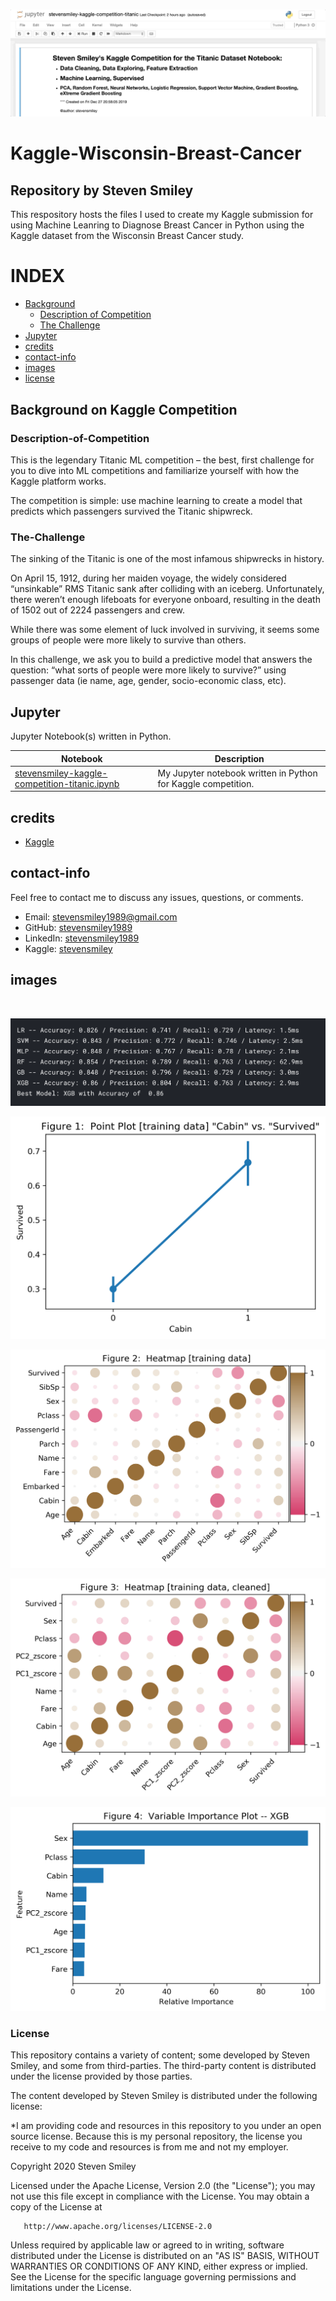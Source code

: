 <br/>
<p align="center">
<img src="https://raw.githubusercontent.com/stevensmiley1989/Kaggle-Titanic/master/images/Titanic_SS_GIF.gif">
</p>

# Kaggle-Wisconsin-Breast-Cancer
## Repository by Steven Smiley

This respository hosts the files I used to create my Kaggle submission for using Machine Leanring to Diagnose Breast Cancer in Python using the Kaggle dataset from the Wisconsin Breast Cancer study.


# INDEX

* [Background](#Background)
   * [Description of Competition](#Description-of-Competition)
   * [The Challenge](#The-Challenge)
* [Jupyter](#Jupyter)
* [credits](#credits)
* [contact-info](#contact-info)
* [images](#images)
* [license](#license)


## Background on Kaggle Competition
### Description-of-Competition
This is the legendary Titanic ML competition – the best, first challenge for you to dive into ML competitions and familiarize yourself with how the Kaggle platform works.

The competition is simple: use machine learning to create a model that predicts which passengers survived the Titanic shipwreck.

### The-Challenge

The sinking of the Titanic is one of the most infamous shipwrecks in history.

On April 15, 1912, during her maiden voyage, the widely considered “unsinkable” RMS Titanic sank after colliding with an iceberg. Unfortunately, there weren’t enough lifeboats for everyone onboard, resulting in the death of 1502 out of 2224 passengers and crew.

While there was some element of luck involved in surviving, it seems some groups of people were more likely to survive than others.

In this challenge, we ask you to build a predictive model that answers the question: “what sorts of people were more likely to survive?” using passenger data (ie name, age, gender, socio-economic class, etc).

## Jupyter
Jupyter Notebook(s) written in Python.

| Notebook | Description |
|--------------------------------------------------------------------------------------------------------------|-------------------------------------------------------------------------------------------------------------------------------------------------------------------|
| [stevensmiley-kaggle-competition-titanic.ipynb](http://nbviewer.ipython.org/github/stevensmiley1989/Kaggle-Titanic/blob/master/Jupyter/stevensmiley-kaggle-competition-titanic.ipynb) | My Jupyter notebook written in Python for Kaggle competition. |


## credits

* [Kaggle](https://www.kaggle.com/)

## contact-info

Feel free to contact me to discuss any issues, questions, or comments.

* Email: [stevensmiley1989@gmail.com](mailto:stevensmiley1989@gmail.com)
* GitHub: [stevensmiley1989](https://github.com/stevensmiley1989)
* LinkedIn: [stevensmiley1989](https://www.linkedin.com/in/stevensmiley1989)
* Kaggle: [stevensmiley](https://www.kaggle.com/stevensmiley)

## images

<br/>
<p align="center">
<img src="https://raw.githubusercontent.com/stevensmiley1989/Kaggle-Titanic/master/images/Figure0.png">
</p>

<p align="center">
<img src="https://raw.githubusercontent.com/stevensmiley1989/Kaggle-Titanic/master/images/Figure1.png">
<br/>
</p>

<p align="center">
<img src="https://raw.githubusercontent.com/stevensmiley1989/Kaggle-Titanic/master/images/Figure2.png">
<br/>
</p>

<p align="center">
<img src="https://raw.githubusercontent.com/stevensmiley1989/Kaggle-Titanic/master/images/Figure3.png">
<br/>
</p>

<p align="center">
<img src="https://raw.githubusercontent.com/stevensmiley1989/Kaggle-Titanic/master/images/Figure4.png">
<br/>
</p>


### License

This repository contains a variety of content; some developed by Steven Smiley, and some from third-parties.  The third-party content is distributed under the license provided by those parties.

The content developed by Steven Smiley is distributed under the following license:

*I am providing code and resources in this repository to you under an open source license.  Because this is my personal repository, the license you receive to my code and resources is from me and not my employer. 

   Copyright 2020 Steven Smiley

   Licensed under the Apache License, Version 2.0 (the "License");
   you may not use this file except in compliance with the License.
   You may obtain a copy of the License at

       http://www.apache.org/licenses/LICENSE-2.0

   Unless required by applicable law or agreed to in writing, software
   distributed under the License is distributed on an "AS IS" BASIS,
   WITHOUT WARRANTIES OR CONDITIONS OF ANY KIND, either express or implied.
   See the License for the specific language governing permissions and
   limitations under the License.
   
